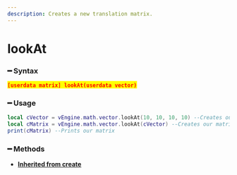 ```yaml
---
description: Creates a new translation matrix.
---
```


# lookAt

### ━ Syntax

<mark style="color:red;">**`[userdata matrix] lookAt(userdata vector)`**</mark>

### ━ Usage

```lua
local cVector = vEngine.math.vector.lookAt(10, 10, 10, 10) --Creates our vector
local cMatrix = vEngine.math.vector.lookAt(cVector) --Creates our matrix
print(cMatrix) --Prints our matrix
```

### **━ Methods**

* [**Inherited from create**](create.md)